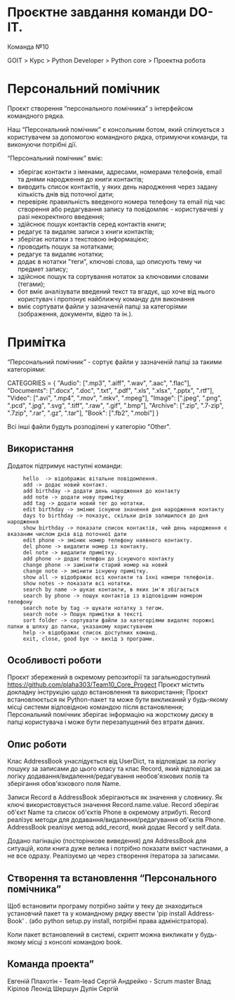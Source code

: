 # Проєктне завдання команди DO-IT.

Команда №10

GOIT > Курс > Python Developer > Python core > Проектна робота

# Персональний помічник

Проєкт створення “персонального помічника” з інтерфейсом командного рядка.

Наш “Персональний помічник” є консольним ботом, який спілкується з користувачем за допомогою командного рядка, отримуючи команди, та виконуючи потрібні дії.

“Персональний помічник” вміє:

- зберігає контакти з іменами, адресами, номерами телефонів, email та днями народження до книги контактів;
- виводить список контактів, у яких день народження через задану кількість днів від поточної дати;
- перевіряє правильність введеного номера телефону та email під час створення або редагування запису та повідомляє - користувачеві у разі некоректного введення;
- здійснює пошук контактів серед контактів книги;
- редагує та видаляє записи з книги контактів;
- зберігає нотатки з текстовою інформацією;
- проводить пошук за нотатками;
- редагує та видаляє нотатки;
- додає в нотатки "теги", ключові слова, що описують тему чи предмет запису;
- здійснює пошук та сортування нотаток за ключовими словами (тегами);
- бот вміє аналізувати введений текст та вгадує, що хоче від нього користувач і пропонує найближчу команду для виконання
- вміє сортувати файли у зазначеній папці за категоріями (зображення, документи, відео та ін.).

# Примітка

“Персональний помічник” - сортує файли у зазначеній папці за такими категоріями:

CATEGORIES = {
    "Audio": [".mp3", ".aiff", ".wav", ".aac", ".flac"],
    "Documents": [".docx", ".doc", ".txt", ".pdf", ".xls", ".xlsx", ".pptx", ".rtf"],
    "Video": [".avi", ".mp4", ".mov", ".mkv", ".mpeg"],
    "Image": [".jpeg", ".png", ".pcd", ".jpg", ".svg", ".tiff", ".raw", ".gif", ".bmp"],
    "Archive": [".zip", ".7-zip", ".7zip", ".rar", ".gz", ".tar"],
    "Book": [".fb2", ".mobi"]
}

Всі інші файли будуть розподілені у категорію "Other".

## Використання

Додаток підтримує наступні команди:

         hello  -> відображає вітальне повідомлення.
         add -> додає новий контакт.
         add birthday -> додати день народження до контакту
         add note -> додати нову примітку
         add tag -> додати новий тег до нотатки.
         edit birthday -> змінює існуюче значення дня народження контакту
         days to birthday -> показує, скільки днів залишилося до дня народження
         show birthday -> показати список контактів, чий день народження є вказаним числом днів від поточної дати                               
         edit phone -> змінює номер телефону наявного контакту.
         del phone -> видалити номер із контакту.
         del note -> видалити примітку.
         add phone -> додає телефон до існуючого контакту
         change phone -> замінити старий номер на новий
         change note -> змінити існуючу примітку.
         show all -> відображає всі контакти та їхні номери телефонів.
         show notes -> показати всі нотатки.
         search by name -> шукає контакти, в яких ім'я збігається
         search by phone -> пошук контактів із відповідним номером телефону
         search note by tag -> шукати нотатку з тегом.
         search note -> Пошук примітки в тексті
         sort folder -> сортувати файли за категоріями видаляє порожні папки в шляху до папки, указаному користувачем              
         help -> відображає список доступних команд.
         exit, close, good bye -> вихід з програми.

## Особливості роботи
		 

Проєкт збережений в окремому репозиторії та  загальнодоступний https://github.com/plaha303/Team10_Core_Progect
Проєкт містить докладну інструкцію щодо встановлення та використання;
Проєкт встановлюється як Python-пакет та може бути викликаний у будь-якому місці системи відповідною командою після встановлення;
Персональний помічник зберігає інформацію на жорсткому диску в папці користувача і може бути перезапущений без втрати даних.

## Опис роботи

Клас AddressBook унаслідується від UserDict, та відповідає за логіку пошуку за записами до цього класу та 
клас Record, який відповідає за логіку додавання/видалення/редагування необов'язкових полів та зберігання обов'язкового поля Name.

Записи Record в AddressBook зберігаються як значення у словнику. Як ключі використовується значення Record.name.value.
Record зберігає об'єкт Name та список об'єктів Phone в окремому атрибуті.
Record реалізує методи для додавання/видалення/редагування об'єктів Phone.
AddressBook реалізує метод add_record, який додає Record у self.data.

Додано пагінацію (посторінкове виведення) для AddressBook для ситуацій, коли книга дуже велика і потрібно показати вміст частинами, а не все одразу. Реалізуємо це через створення ітератора за записами.


## Створення та встановлення “Персонального помічника”

Щоб встановити програму потрібно зайти у теку де знаходиться установчий пакет та у командному рядку ввести  'pip install Address-Book' . (або python setup.py install, потрібні права адміністратора).

Коли пакет встановлений в системі, скрипт можна викликати у будь-якому місці з консолі командою book.

 ## Команда проекта”

 
Евгеній Плахотін - Team-lead
Сергій Андрейко - Scrum master
Влад Кірілов
Леонід Шершун
Дулін Сергій
 

